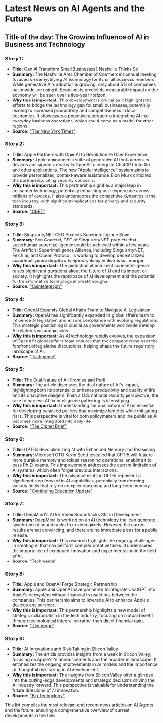 # Latest News on AI Agents and the Future

## Title of the day: The Growing Influence of AI in Business and Technology

### Story 1:
- **Title:** Can AI Transform Small Businesses? Nashville Thinks So
- **Summary:** The Nashville Area Chamber of Commerce's annual meeting focused on demystifying AI technology for its small business members. While generative AI's adoption is growing, only about 5% of companies nationwide are using it. Economists predict its measurable impact on the economy will be seen over a five-year horizon.
- **Why this is important:** This development is crucial as it highlights the efforts to bridge the technology gap for small businesses, potentially leading to increased productivity and competitiveness in local economies. It showcases a proactive approach to integrating AI into everyday business operations, which could serve as a model for other regions.
- **Source:** ["The New York Times"](https://www.nytimes.com/2024/06/17/business/economy/artificial-intelligence-small-business.html)

### Story 2:
- **Title:** Apple Partners with OpenAI to Revolutionize User Experience
- **Summary:** Apple announced a suite of generative AI tools across its devices and signed a deal with OpenAI to integrate ChatGPT into Siri and other applications. The new "Apple Intelligence" system aims to provide personalized, context-aware assistance. Elon Musk criticized the partnership, citing security concerns.
- **Why this is important:** This partnership signifies a major leap in consumer technology, potentially enhancing user experience across millions of devices. It also underscores the competitive dynamics in the tech industry, with significant implications for privacy and security standards.
- **Source:** ["CNET"](https://www.cnet.com/tech/computing/apple-touts-ai-intelligence-inks-chatgpt-deal-while-elon-musk-pouts/)

### Story 3:
- **Title:** SingularityNET CEO Predicts Superintelligence Soon
- **Summary:** Ben Goertzel, CEO of SingularityNET, predicts that superhuman superintelligence could be achieved within a few years. The Artificial Superintelligence Alliance, including SingularityNET, Fetch.ai, and Ocean Protocol, is working to develop decentralized superintelligence despite a temporary delay in their token merger.
- **Why this is important:** The prediction of imminent superintelligence raises significant questions about the future of AI and its impact on society. It highlights the rapid pace of AI development and the potential for transformative technological breakthroughs.
- **Source:** ["Cointelegraph"](https://cointelegraph.com/news/superintelligence-predicted-soon-singularitynet-ceo)

### Story 4:
- **Title:** OpenAI Expands Global Affairs Team to Navigate AI Legislation
- **Summary:** OpenAI has significantly expanded its global affairs team to influence AI legislation and ensure compliance with evolving regulations. This strategic positioning is crucial as governments worldwide develop AI-related laws and policies.
- **Why this is important:** As AI technology rapidly evolves, the expansion of OpenAI's global affairs team ensures that the company remains at the forefront of legislative discussions, helping shape the future regulatory landscape of AI.
- **Source:** ["Techmeme"](https://www.techmeme.com/240613/p5)

### Story 5:
- **Title:** The Dual Nature of AI: Promise and Peril
- **Summary:** The article discusses the dual nature of AI's impact, highlighting both its potential to enhance productivity and quality of life and its disruptive dangers. From a U.S. national security perspective, the race to harness AI for intelligence gathering is intensifying.
- **Why this is important:** Understanding the dual nature of AI is essential for developing balanced policies that maximize benefits while mitigating risks. This perspective is vital for both policymakers and the public as AI becomes more integrated into daily life.
- **Source:** ["The Cipher Brief"](https://www.thecipherbrief.com/ais-future-the-good-the-bad-and-the-ugly)

### Story 6:
- **Title:** GPT-5: Revolutionizing AI with Enhanced Memory and Reasoning
- **Summary:** Microsoft CTO Kevin Scott revealed that GPT-5 will feature more durable memory and robust reasoning operations, enabling it to pass Ph.D. exams. This improvement addresses the current limitation of AI systems, which often forget previous interactions.
- **Why this is important:** The advancements in GPT-5 represent a significant step forward in AI capabilities, potentially transforming various fields that rely on complex reasoning and long-term memory.
- **Source:** ["Continuing Education Update"](https://continuingedupdate.blogspot.com/2024/06/gpt-5-to-take-ai-forward-in-these-two.html?utm_source=dlvr.it&utm_medium=twitter)

### Story 7:
- **Title:** DeepMind's AI for Video Soundtracks Still in Development
- **Summary:** DeepMind is working on an AI technology that can generate synchronized soundtracks from video pixels. However, the current results are not convincing, and there are no immediate plans for a public release.
- **Why this is important:** This research highlights the ongoing challenges in creating AI that can perform complex creative tasks. It underscores the importance of continued innovation and experimentation in the field of AI.
- **Source:** ["Techmeme"](https://www.techmeme.com/240617/p24)

### Story 8:
- **Title:** Apple and OpenAI Forge Strategic Partnership
- **Summary:** Apple and OpenAI have partnered to integrate ChatGPT into Apple's ecosystem without financial transactions between the companies. This partnership aims to leverage AI to enhance Apple's devices and services.
- **Why this is important:** This partnership highlights a new model of strategic collaboration in the tech industry, focusing on mutual benefit through technological integration rather than direct financial gain.
- **Source:** ["The Verge"](https://www.theverge.com/2024/6/14/24178387/apple-openai-chatgpt-intelligence-xbox-handheld-vergecast)

### Story 9:
- **Title:** AI Innovations and Risk-Taking in Silicon Valley
- **Summary:** The article provides insights from a week in Silicon Valley, focusing on Apple's AI announcements and the broader AI landscape. It emphasizes the ongoing improvements in AI models and the importance of thoughtful risk-taking in AI development.
- **Why this is important:** The insights from Silicon Valley offer a glimpse into the cutting-edge developments and strategic decisions driving the AI industry forward. This perspective is valuable for understanding the future directions of AI innovation.
- **Source:** ["Big Technology"](https://www.bigtechnology.com/p/apple-openai-math-notebook-from-a)

This list compiles the most relevant and recent news articles on AI Agents and the future, ensuring a comprehensive overview of current developments in the field.